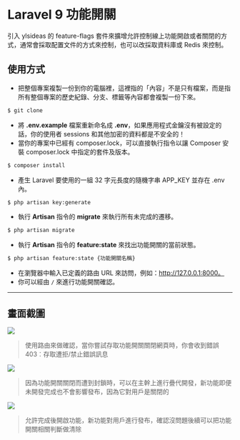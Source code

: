 # Laravel 9 功能開關

引入 ylsideas 的 feature-flags 套件來擴增允許控制線上功能開啟或者關閉的方式，通常會採取配置文件的方式來控制，也可以改採取資料庫或 Redis 來控制。

## 使用方式
- 把整個專案複製一份到你的電腦裡，這裡指的「內容」不是只有檔案，而是指所有整個專案的歷史紀錄、分支、標籤等內容都會複製一份下來。
```sh
$ git clone
```
- 將 __.env.example__ 檔案重新命名成 __.env__，如果應用程式金鑰沒有被設定的話，你的使用者 sessions 和其他加密的資料都是不安全的！
- 當你的專案中已經有 composer.lock，可以直接執行指令以讓 Composer 安裝 composer.lock 中指定的套件及版本。
```sh
$ composer install
```
- 產生 Laravel 要使用的一組 32 字元長度的隨機字串 APP_KEY 並存在 .env 內。
```sh
$ php artisan key:generate
```
- 執行 __Artisan__ 指令的 __migrate__ 來執行所有未完成的遷移。
```sh
$ php artisan migrate
```
- 執行 __Artisan__ 指令的 __feature:state__ 來找出功能開關的當前狀態。
```sh
$ php artisan feature:state {功能開關名稱}
```
- 在瀏覽器中輸入已定義的路由 URL 來訪問，例如：http://127.0.0.1:8000。
- 你可以經由 `/` 來進行功能開關確認。

----

## 畫面截圖
![](https://i.imgur.com/nAdlbXm.png)
> 使用路由來做確認，當你嘗試存取功能開關關閉網頁時，你會收到錯誤 403︰存取遭拒/禁止錯誤訊息

![](https://i.imgur.com/Uq5ht0x.png)
> 因為功能開關關閉而遭到封鎖時，可以在主幹上進行疊代開發，新功能即便未開發完成也不會影響發布，因為它對用戶是關閉的

![](https://i.imgur.com/6TdO52K.png)
> 允許完成後開啟功能，新功能對用戶進行發布，確認沒問題後續可以把功能開關相關判斷做清除
